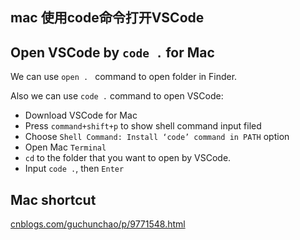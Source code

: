 ## mac 使用code命令打开VSCode
## Open VSCode by `code .` for Mac

We can use `open . ` command to open folder in Finder.

Also we can use `code .` command to open VSCode:

* Download VSCode for Mac
* Press `command+shift+p` to show shell command input filed
* Choose `Shell Command: Install ‘code’ command in PATH` option
* Open Mac `Terminal`
* `cd` to the folder that you want to open by VSCode.
* Input `code .`, then `Enter`



## Mac shortcut
[cnblogs.com/guchunchao/p/9771548.html](cnblogs.com/guchunchao/p/9771548.html)
